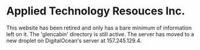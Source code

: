 # Applied Technology Resouces Inc.

This website has been retired and only has a bare minimum of information left on it.
The 'glencabin' directory is still active.
The server has moved to a new droplet on DigitalOcean's server at 157.245.129.4.



